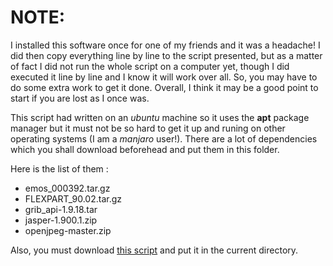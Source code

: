 # NOTE:

I installed this software once for one of my friends and it was a headache!
I did then copy everything line by line to the script presented, but as a matter
of fact I did not run the whole script on a computer yet, though I did executed
it line by line and I know it will work over all. So, you may have to do some
extra work to get it done. Overall, I think it may be a good point to start if
you are lost as I once was.

This script had written on an *ubuntu* machine so it uses the **apt** package
manager but it must not be so hard to get it up and runing on other operating
systems (I am a *manjaro* user!).
There are a lot of dependencies which you shall download beforehead and put
them in this folder.

Here is the list of them :

- emos_000392.tar.gz
- FLEXPART_90.02.tar.gz
- grib_api-1.9.18.tar
- jasper-1.900.1.zip
- openjpeg-master.zip

Also, you must download [this script](https://gist.github.com/danwild/d7225afe4b7dbdeeb87982f0e71012f3) and put it in the current directory.
